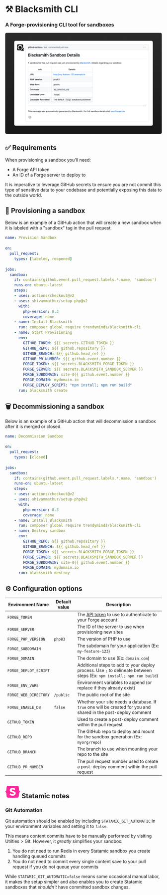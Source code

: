 # ⚒️ Blacksmith CLI
### A Forge-provisioning CLI tool for sandboxes

<img src="docs/preview.png" alt="The confirmation notice posted in a pull request when Blacksmith has provisioned a site to your Laravel Forge server">

## ✅ Requirements

When provisioning a sandbox you'll need:
- A Forge API token
- An ID of a Forge server to deploy to

It is imperative to leverage GitHub secrets to ensure you are not commit this type of sensitive data to your codebase and potentially exposing this data to the outside world.

## 🚀 Provisioning a sandbox

Below is an example of a GitHub action that will create a new sandbox when it is labeled with a "sandbox" tag in the pull request.

```yaml
name: Provision Sandbox

on:
  pull_request:
    types: [labeled, reopened]

jobs:
  sandbox:
    if: contains(github.event.pull_request.labels.*.name, 'sandbox')
    runs-on: ubuntu-latest
    steps:
    - uses: actions/checkout@v2
    - uses: shivammathur/setup-php@v2
      with:
        php-version: 8.3
        coverage: none
    - name: Install Blacksmith
      run: composer global require trendyminds/blacksmith-cli
    - name: Start Provisioning
      env:
        GITHUB_TOKEN: ${{ secrets.GITHUB_TOKEN }}
        GITHUB_REPO: ${{ github.repository }}
        GITHUB_BRANCH: ${{ github.head_ref }}
        GITHUB_PR_NUMBER: ${{ github.event.number }}
        FORGE_TOKEN: ${{ secrets.BLACKSMITH_FORGE_TOKEN }}
        FORGE_SERVER: ${{ secrets.BLACKSMITH_SANDBOX_SERVER }}
        FORGE_SUBDOMAIN: site-${{ github.event.number }}
        FORGE_DOMAIN: mydomain.io
        FORGE_DEPLOY_SCRIPT: "npm install; npm run build"
      run: blacksmith create
```

## 🗑️ Decommissioning a sandbox

Below is an example of a GitHub action that will decommission a sandbox after it is merged or closed.

```yaml
name: Decommission Sandbox

on:
  pull_request:
    types: [closed]

jobs:
  sandbox:
    if: contains(github.event.pull_request.labels.*.name, 'sandbox')
    runs-on: ubuntu-latest
    steps:
    - uses: actions/checkout@v2
    - uses: shivammathur/setup-php@v2
      with:
        php-version: 8.3
        coverage: none
    - name: Install Blacksmith
      run: composer global require trendyminds/blacksmith-cli
    - name: Destroy sandbox
      env:
        GITHUB_REPO: ${{ github.repository }}
        GITHUB_BRANCH: ${{ github.head_ref }}
        FORGE_TOKEN: ${{ secrets.BLACKSMITH_FORGE_TOKEN }}
        FORGE_SERVER: ${{ secrets.BLACKSMITH_SANDBOX_SERVER }}
        FORGE_SUBDOMAIN: site-${{ github.event.number }}
        FORGE_DOMAIN: mydomain.io
      run: blacksmith destroy
```

## ⚙️ Configuration options

| Environment Name       |  Default value  |  Description                                                                                                            |
|------------------------|-----------------|-------------------------------------------------------------------------------------------------------------------------|
| `FORGE_TOKEN`          |                 | The [API token](https://forge.laravel.com/docs/accounts/api) to use to authenticate to your Forge account               |
| `FORGE_SERVER`         |                 | The ID of the server to use when provisioning new sites                                                                 |
| `FORGE_PHP_VERSION`    | `php83`         | The version of PHP to use                                                                                               |
| `FORGE_SUBDOMAIN`      |                 | The subdomain for your application (Ex: `my-feature-123`)                                                               |
| `FORGE_DOMAIN`         |                 | The domain to use (Ex: `domain.com`)                                                                                    |
| `FORGE_DEPLOY_SCRIPT`  |                 | Additional steps to add to your deploy process. Use `;` to delineate between steps (Ex: `npm install; npm run build`)   |
| `FORGE_ENV_VARS`       |                 | Environment variables to append (or replace if they already exist)                                                      |
| `FORGE_WEB_DIRECTORY`  | `/public`       | The public root of the site                                                                                             |
| `FORGE_ENABLE_DB`      | `false`         | Whether your site needs a database. If `true` one will be created for you and shared in the post-deploy comment         |
| `GITHUB_TOKEN`         |                 | Used to create a post-deploy comment within the pull request                                                            |
| `GITHUB_REPO`          |                 | The GitHub repo to deploy and mount for the sandbox generation (Ex: `myorg/repo`)                                      |
| `GITHUB_BRANCH`        |                 | The branch to use when mounting your repo to the site                                                                  |
| `GITHUB_PR_NUMBER`     |                 | The pull request number used to create a post-deploy comment within the pull request                                   |

## <img src="docs/statamic.svg" alt="Statamic"> Statamic notes

### Git Automation
Git automation should be enabled by including `STATAMIC_GIT_AUTOMATIC` in your environment variables and setting it to `false`.

This means content commits have to be manually performed by visiting Utilties > Git. However, it _greatly_ simplifies your sandbox:

1. You do not need to run Redis in every Statamic sandbox you create handling queued commits
2. You do not need to commit every single content save to your pull request if you do not queue your commits

While `STATAMIC_GIT_AUTOMATIC=false` means some occasional manual labor, it makes the setup simpler and also enables you to create Statamic sandboxes that _shouldn't_ have committed sandbox changes.
